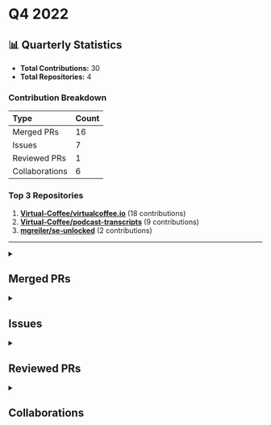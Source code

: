 # Q4 2022

## 📊 Quarterly Statistics

* **Total Contributions:** 30
* **Total Repositories:** 4

### Contribution Breakdown

| Type | Count |
| :--- | :--- |
| Merged PRs | 16 |
| Issues | 7 |
| Reviewed PRs | 1 |
| Collaborations | 6 |

### Top 3 Repositories

1. [**Virtual-Coffee/virtualcoffee.io**](https://github.com/Virtual-Coffee/virtualcoffee.io) (18 contributions)
2. [**Virtual-Coffee/podcast-transcripts**](https://github.com/Virtual-Coffee/podcast-transcripts) (9 contributions)
3. [**mgreiler/se-unlocked**](https://github.com/mgreiler/se-unlocked) (2 contributions)

---

<details>
  <summary><h2>Merged PRs</h2></summary>
<table style='width:100%; table-layout:fixed;'>
  <thead>
    <tr>
      <th style='width:5%;'>No.</th>
      <th style='width:20%;'>Project Name</th>
      <th style='width:20%;'>Title</th>
      <th style='width:35%;'>Description</th>
      <th style='width:20%;'>Date</th>
    </tr>
  </thead>
  <tbody>
      <tr>
        <td>1.</td>
        <td>Virtual-Coffee/podcast-transcripts</td>
        <td><a href='https://github.com/Virtual-Coffee/podcast-transcripts/pull/87'>Improve episode transcription Season 6 Episode 8</a></td>
        <td>## Link Issue<br>Closes #86  <br><br>## Description<br><br>- Improve transcript Season 6 Episode 8 with Shelley McHardy.<br>- Run `yarn check-srt` and fix incorrect timestamps.</td>
        <td>2022-12-28</td>
      </tr>
      <tr>
        <td>2.</td>
        <td>Virtual-Coffee/virtualcoffee.io</td>
        <td><a href='https://github.com/Virtual-Coffee/virtualcoffee.io/pull/776'>Add December 2022 newsletter to the website</a></td>
        <td>## Linked Issue<br><br>Closes #775 <br><br>&lt;!--<br><br>If you have a pull request related to a current issue please link to that issue number.<br><br>That issue can be linked to the pull request by using the side panel in the Github UI or using the `#` symbol followed by the number of the associated issue.<br><br>To link a pull request to an issue to show that a fix is in progress and to automatically close the issue when someone merges the pull request, type the keyword &quot;Closes&quot; followed by a reference to the issue. For example, Closes #404 or Closes Virtual-Coffee/virtualcoffee.io/issues/404.<br><br>--&gt;<br><br>## Description<br><br>- Add November 2022 newsletter.<br>- Update ` newsletters.ts`. <br><br>&lt;!--<br><br>A pull request description describes what constitutes the Pull Request and what changes you have made to the code.<br><br>It explains what you&#39;ve done, including any code changes, configuration changes, migrations included, new APIs introduced, changes made to old APIs, any new workers/crons introduced in the system, copy changes, and so on. You get the gist.<br><br>A good description informs everyone that is reaading it of the purpose of the pull request. This helps not just the current maintainers but anyone reading it now or in the future to understand your intent.<br><br>If the request is not complete but you want feedback use  Draft Pull Request option of the Pull request dropdown menu.<br><br>@mention individuals that you want to review the PR, and mention why. (“ @username I want to know what you think of this code.”)<br><br>--&gt;<br><br>## Methodology<br><br>&lt;!--<br><br>This section explains why the above changes explained were done.<br><br>Sometimes a developer feels that it&#39;s okay to write &quot;Business/Product requirement&quot; in the description. That&#39;s fine, but doing so defeats the purpose of this section.<br><br>If there is a better explanation as to why the changes were suggested, it&#39;s always good to attach a document reference link for that information.<br><br>A good &quot;Why&quot; section should explain the reasoning behind any changes.<br><br>--&gt;<br><br>## Code of Conduct<br><br>&gt; By submitting this pull request, you agree to follow our [Code of Conduct](https://virtualcoffee.io/code-of-conduct/)<br></td>
        <td>2022-12-15</td>
      </tr>
      <tr>
        <td>3.</td>
        <td>Virtual-Coffee/virtualcoffee.io</td>
        <td><a href='https://github.com/Virtual-Coffee/virtualcoffee.io/pull/763'>Update events page with recorded events section</a></td>
        <td>## Linked Issue<br><br>Closes #752 <br><br>&lt;!--<br><br>If you have a pull request related to a current issue please link to that issue number.<br><br>That issue can be linked to the pull request by using the side panel in the Github UI or using the `#` symbol followed by the number of the associated issue.<br><br>To link a pull request to an issue to show that a fix is in progress and to automatically close the issue when someone merges the pull request, type the keyword &quot;Closes&quot; followed by a reference to the issue. For example, Closes #404 or Closes Virtual-Coffee/virtualcoffee.io/issues/404.<br><br>--&gt;<br><br>## Description<br><br>- Add &quot;Recorded Events&quot; section to the Events page.<br><br>&lt;!--<br><br>A pull request description describes what constitutes the Pull Request and what changes you have made to the code.<br><br>It explains what you&#39;ve done, including any code changes, configuration changes, migrations included, new APIs introduced, changes made to old APIs, any new workers/crons introduced in the system, copy changes, and so on. You get the gist.<br><br>A good description informs everyone that is reaading it of the purpose of the pull request. This helps not just the current maintainers but anyone reading it now or in the future to understand your intent.<br><br>If the request is not complete but you want feedback use  Draft Pull Request option of the Pull request dropdown menu.<br><br>@mention individuals that you want to review the PR, and mention why. (“ @username I want to know what you think of this code.”)<br><br>--&gt;<br><br>## Methodology<br><br>&lt;!--<br><br>This section explains why the above changes explained were done.<br><br>Sometimes a developer feels that it&#39;s okay to write &quot;Business/Product requirement&quot; in the description. That&#39;s fine, but doing so defeats the purpose of this section.<br><br>If there is a better explanation as to why the changes were suggested, it&#39;s always good to attach a document reference link for that information.<br><br>A good &quot;Why&quot; section should explain the reasoning behind any changes.<br><br>--&gt;<br><br>## Code of Conduct<br><br>&gt; By submitting this pull request, you agree to follow our [Code of Conduct](https://virtualcoffee.io/code-of-conduct/)<br></td>
        <td>2022-12-07</td>
      </tr>
      <tr>
        <td>4.</td>
        <td>Virtual-Coffee/podcast-transcripts</td>
        <td><a href='https://github.com/Virtual-Coffee/podcast-transcripts/pull/85'>Improve episode transcription Season 3 Episode 3</a></td>
        <td>## Link Issue<br>Closes #57 <br><br>## Description<br><br>- Improve transcript Season 3 Episode 3 with Ayu Adiati.<br>- Run `yarn check-srt` and fix incorrect timestamps.</td>
        <td>2022-11-25</td>
      </tr>
      <tr>
        <td>5.</td>
        <td>Virtual-Coffee/podcast-transcripts</td>
        <td><a href='https://github.com/Virtual-Coffee/podcast-transcripts/pull/84'>Improve episode transcription Season 6 Episode 7</a></td>
        <td>## Link Issue<br>Closes #39 <br><br>## Description<br><br>- Improve transcript Season 6 Episode 7 with Ryan Kahn.<br>- Run `yarn check-srt` and fix incorrect timestamps.</td>
        <td>2022-11-11</td>
      </tr>
      <tr>
        <td>6.</td>
        <td>Virtual-Coffee/virtualcoffee.io</td>
        <td><a href='https://github.com/Virtual-Coffee/virtualcoffee.io/pull/745'>Add November 2022 newsletter to the website</a></td>
        <td>## Linked Issue<br><br>Closes #742 <br><br>&lt;!--<br><br>If you have a pull request related to a current issue please link to that issue number.<br><br>That issue can be linked to the pull request by using the side panel in the Github UI or using the `#` symbol followed by the number of the associated issue.<br><br>To link a pull request to an issue to show that a fix is in progress and to automatically close the issue when someone merges the pull request, type the keyword &quot;Closes&quot; followed by a reference to the issue. For example, Closes #404 or Closes Virtual-Coffee/virtualcoffee.io/issues/404.<br><br>--&gt;<br><br>## Description<br><br>- Add November 2022 newsletter.<br>- Update `newsletters.ts`<br><br>&lt;!--<br><br>A pull request description describes what constitutes the Pull Request and what changes you have made to the code.<br><br>It explains what you&#39;ve done, including any code changes, configuration changes, migrations included, new APIs introduced, changes made to old APIs, any new workers/crons introduced in the system, copy changes, and so on. You get the gist.<br><br>A good description informs everyone that is reaading it of the purpose of the pull request. This helps not just the current maintainers but anyone reading it now or in the future to understand your intent.<br><br>If the request is not complete but you want feedback use  Draft Pull Request option of the Pull request dropdown menu.<br><br>@mention individuals that you want to review the PR, and mention why. (“ @username I want to know what you think of this code.”)<br><br>--&gt;<br><br>## Methodology<br><br>&lt;!--<br><br>This section explains why the above changes explained were done.<br><br>Sometimes a developer feels that it&#39;s okay to write &quot;Business/Product requirement&quot; in the description. That&#39;s fine, but doing so defeats the purpose of this section.<br><br>If there is a better explanation as to why the changes were suggested, it&#39;s always good to attach a document reference link for that information.<br><br>A good &quot;Why&quot; section should explain the reasoning behind any changes.<br><br>--&gt;<br><br>## Code of Conduct<br><br>&gt; By submitting this pull request, you agree to follow our [Code of Conduct](https://virtualcoffee.io/code-of-conduct/)<br></td>
        <td>2022-11-06</td>
      </tr>
      <tr>
        <td>7.</td>
        <td>Virtual-Coffee/virtualcoffee.io</td>
        <td><a href='https://github.com/Virtual-Coffee/virtualcoffee.io/pull/728'>Convert `newsletters.js` to TypeScript</a></td>
        <td>## Linked Issue<br><br>Closes #688 <br><br>&lt;!--<br><br>If you have a pull request related to a current issue please link to that issue number.<br><br>That issue can be linked to the pull request by using the side panel in the Github UI or using the `#` symbol followed by the number of the associated issue.<br><br>To link a pull request to an issue to show that a fix is in progress and to automatically close the issue when someone merges the pull request, type the keyword &quot;Closes&quot; followed by a reference to the issue. For example, Closes #404 or Closes Virtual-Coffee/virtualcoffee.io/issues/404.<br><br>--&gt;<br><br>## Description<br><br>- Change file name from `newsletters.js` to `newsletters.ts`<br>- Implement TypeScript in `newsletters.ts`<br>- Add comments in `newsletters.ts`<br><br>&lt;!--<br><br>A pull request description describes what constitutes the Pull Request and what changes you have made to the code.<br><br>It explains what you&#39;ve done, including any code changes, configuration changes, migrations included, new APIs introduced, changes made to old APIs, any new workers/crons introduced in the system, copy changes, and so on. You get the gist.<br><br>A good description informs everyone that is reaading it of the purpose of the pull request. This helps not just the current maintainers but anyone reading it now or in the future to understand your intent.<br><br>If the request is not complete but you want feedback use  Draft Pull Request option of the Pull request dropdown menu.<br><br>@mention individuals that you want to review the PR, and mention why. (“ @username I want to know what you think of this code.”)<br><br>--&gt;<br><br>## Methodology<br><br>&lt;!--<br><br>This section explains why the above changes explained were done.<br><br>Sometimes a developer feels that it&#39;s okay to write &quot;Business/Product requirement&quot; in the description. That&#39;s fine, but doing so defeats the purpose of this section.<br><br>If there is a better explanation as to why the changes were suggested, it&#39;s always good to attach a document reference link for that information.<br><br>A good &quot;Why&quot; section should explain the reasoning behind any changes.<br><br>--&gt;<br><br>## Code of Conduct<br><br>&gt; By submitting this pull request, you agree to follow our [Code of Conduct](https://virtualcoffee.io/code-of-conduct/)<br></td>
        <td>2022-10-21</td>
      </tr>
      <tr>
        <td>8.</td>
        <td>Virtual-Coffee/virtualcoffee.io</td>
        <td><a href='https://github.com/Virtual-Coffee/virtualcoffee.io/pull/708'>Fix links on Table of Content in CONTRIBUTING.md</a></td>
        <td>## Linked Issue<br><br>Closes #707<br><br>&lt;!--<br><br>If you have a pull request related to a current issue please link to that issue number.<br><br>That issue can be linked to the pull request by using the side panel in the Github UI or using the `#` symbol followed by the number of the associated issue.<br><br>To link a pull request to an issue to show that a fix is in progress and to automatically close the issue when someone merges the pull request, type the keyword &quot;Closes&quot; followed by a reference to the issue. For example, Closes #404 or Closes Virtual-Coffee/virtualcoffee.io/issues/404.<br><br>--&gt;<br><br>## Description<br><br>Update `CONTRIBUTING.md`:<br>- Fix links on the Table of Content.<br>- Fix typos.<br>- Minor tweaks.<br>- Fix headings to follow semantic HTML.<br><br>&lt;!--<br><br>A pull request description describes what constitutes the Pull Request and what changes you have made to the code.<br><br>It explains what you&#39;ve done, including any code changes, configuration changes, migrations included, new APIs introduced, changes made to old APIs, any new workers/crons introduced in the system, copy changes, and so on. You get the gist.<br><br>A good description informs everyone that is reaading it of the purpose of the pull request. This helps not just the current maintainers but anyone reading it now or in the future to understand your intent.<br><br>If the request is not complete but you want feedback use  Draft Pull Request option of the Pull request dropdown menu.<br><br>@mention individuals that you want to review the PR, and mention why. (“ @username I want to know what you think of this code.”)<br><br>--&gt;<br><br>## Methodology<br><br>&lt;!--<br><br>This section explains why the above changes explained were done.<br><br>Sometimes a developer feels that it&#39;s okay to write &quot;Business/Product requirement&quot; in the description. That&#39;s fine, but doing so defeats the purpose of this section.<br><br>If there is a better explanation as to why the changes were suggested, it&#39;s always good to attach a document reference link for that information.<br><br>A good &quot;Why&quot; section should explain the reasoning behind any changes.<br><br>--&gt;<br><br>## Code of Conduct<br><br>&gt; By submitting this pull request, you agree to follow our [Code of Conduct](https://virtualcoffee.io/code-of-conduct/)<br></td>
        <td>2022-10-14</td>
      </tr>
      <tr>
        <td>9.</td>
        <td>mgreiler/se-unlocked</td>
        <td><a href='https://github.com/mgreiler/se-unlocked/pull/156'>Improve transcript 65 Harshit Chitalia</a></td>
        <td>## Issue Link<br><br>Closes #146<br><br>## Description<br><br>- Improve transcript Episode 65 with Harshit Chitalia.<br>- Keeping max. 81 chars per line.</td>
        <td>2022-10-14</td>
      </tr>
      <tr>
        <td>10.</td>
        <td>Virtual-Coffee/virtualcoffee.io</td>
        <td><a href='https://github.com/Virtual-Coffee/virtualcoffee.io/pull/702'>Update CONTRIBUTING and README files</a></td>
        <td>## Linked Issue<br><br>Closes #699 <br><br>&lt;!--<br><br>If you have a pull request related to a current issue please link to that issue number.<br><br>That issue can be linked to the pull request by using the side panel in the Github UI or using the `#` symbol followed by the number of the associated issue.<br><br>To link a pull request to an issue to show that a fix is in progress and to automatically close the issue when someone merges the pull request, type the keyword &quot;Closes&quot; followed by a reference to the issue. For example, Closes #404 or Closes Virtual-Coffee/virtualcoffee.io/issues/404.<br><br>--&gt;<br><br>## Description<br><br>- Update `CONTRIBUTING.md`:<br>  - Change the &quot;Local development&quot; title to &quot;Setting Up Local Environment To Work On Issues&quot; in .<br>  - Add bullet point with how to create new branch.<br>- Update `README.md`:<br>  - Add bullet points to &quot;Working On The Site&quot; section with the links to `CONTRIBUTING.md` and our open source resources on the website.<br>  - Minor tweaks and fix punctuations.<br><br>&lt;!--<br><br>A pull request description describes what constitutes the Pull Request and what changes you have made to the code.<br><br>It explains what you&#39;ve done, including any code changes, configuration changes, migrations included, new APIs introduced, changes made to old APIs, any new workers/crons introduced in the system, copy changes, and so on. You get the gist.<br><br>A good description informs everyone that is reaading it of the purpose of the pull request. This helps not just the current maintainers but anyone reading it now or in the future to understand your intent.<br><br>If the request is not complete but you want feedback use  Draft Pull Request option of the Pull request dropdown menu.<br><br>@mention individuals that you want to review the PR, and mention why. (“ @username I want to know what you think of this code.”)<br><br>--&gt;<br><br>## Methodology<br><br>&lt;!--<br><br>This section explains why the above changes explained were done.<br><br>Sometimes a developer feels that it&#39;s okay to write &quot;Business/Product requirement&quot; in the description. That&#39;s fine, but doing so defeats the purpose of this section.<br><br>If there is a better explanation as to why the changes were suggested, it&#39;s always good to attach a document reference link for that information.<br><br>A good &quot;Why&quot; section should explain the reasoning behind any changes.<br><br>--&gt;<br><br>## Code of Conduct<br><br>&gt; By submitting this pull request, you agree to follow our [Code of Conduct](https://virtualcoffee.io/code-of-conduct/)<br></td>
        <td>2022-10-13</td>
      </tr>
      <tr>
        <td>11.</td>
        <td>Virtual-Coffee/podcast-transcripts</td>
        <td><a href='https://github.com/Virtual-Coffee/podcast-transcripts/pull/83'>Improve transcript Season 4 Episode 2</a></td>
        <td>## Description<br><br>- Improve transcript Season 4 Episode 2 with Todd Libby.<br>- Run `yarn check-srt` and fix incorrect timestamps.</td>
        <td>2022-10-12</td>
      </tr>
      <tr>
        <td>12.</td>
        <td>Virtual-Coffee/podcast-transcripts</td>
        <td><a href='https://github.com/Virtual-Coffee/podcast-transcripts/pull/81'>Update Podcast Docs</a></td>
        <td>## Links<br>Closes #80 <br><br>## Description<br><br>- Replace `yarn srt-check` with `yarn check-srt` in the `improve-episode-transcription.md` file.<br>- Add explanation to fix incorrect timestamps format manually in the README file. </td>
        <td>2022-10-10</td>
      </tr>
      <tr>
        <td>13.</td>
        <td>Virtual-Coffee/podcast-transcripts</td>
        <td><a href='https://github.com/Virtual-Coffee/podcast-transcripts/pull/79'>Improve episode transcription Season 5 Special Kirk Day (5_999.srt)</a></td>
        <td>## Links<br>Closes #45 <br><br>## Description<br>- Improve transcript Season 5 Special Kirk Day episode.<br>- Fix timestamps manually.<br>- Run `yarn check-srt` and fix incorrect timestamp formatting.</td>
        <td>2022-10-10</td>
      </tr>
      <tr>
        <td>14.</td>
        <td>Virtual-Coffee/virtualcoffee.io</td>
        <td><a href='https://github.com/Virtual-Coffee/virtualcoffee.io/pull/668'>Add Code of Conduct link to the footer</a></td>
        <td>## Linked Issue<br><br>Closes #653<br><br>&lt;!--<br><br>If you have a pull request related to a current issue please link to that issue number.<br><br>That issue can be linked to the pull request by using the side panel in the Github UI or using the `#` symbol followed by the number of the associated issue.<br><br>To link a pull request to an issue to show that a fix is in progress and to automatically close the issue when someone merges the pull request, type the keyword &quot;Closes&quot; followed by a reference to the issue. For example, Closes #404 or Closes Virtual-Coffee/virtualcoffee.io/issues/404.<br><br>--&gt;<br><br>## Description<br><br>- Add Code of Conduct link to the footer.<br>- Add and use `&lt;Link to&gt;` to replace `&lt;a href&gt;` for internal links.<br><br>&lt;!--<br><br>A pull request description describes what constitutes the Pull Request and what changes you have made to the code.<br><br>It explains what you&#39;ve done, including any code changes, configuration changes, migrations included, new APIs introduced, changes made to old APIs, any new workers/crons introduced in the system, copy changes, and so on. You get the gist.<br><br>A good description informs everyone that is reaading it of the purpose of the pull request. This helps not just the current maintainers but anyone reading it now or in the future to understand your intent.<br><br>If the request is not complete but you want feedback use  Draft Pull Request option of the Pull request dropdown menu.<br><br>@mention individuals that you want to review the PR, and mention why. (“ @username I want to know what you think of this code.”)<br><br>--&gt;<br><br>## Methodology<br><br>&lt;!--<br><br>This section explains why the above changes explained were done.<br><br>Sometimes a developer feels that it&#39;s okay to write &quot;Business/Product requirement&quot; in the description. That&#39;s fine, but doing so defeats the purpose of this section.<br><br>If there is a better explanation as to why the changes were suggested, it&#39;s always good to attach a document reference link for that information.<br><br>A good &quot;Why&quot; section should explain the reasoning behind any changes.<br><br>--&gt;<br><br>## Code of Conduct<br><br>&gt; By submitting this pull request, you agree to follow our [Code of Conduct](https://virtualcoffee.io/code-of-conduct/)<br></td>
        <td>2022-10-05</td>
      </tr>
      <tr>
        <td>15.</td>
        <td>Virtual-Coffee/virtualcoffee.io</td>
        <td><a href='https://github.com/Virtual-Coffee/virtualcoffee.io/pull/658'>Add Hacktoberfest 2022 badge to profile</a></td>
        <td>* Add flare<br>* Edit Hashnode&#39;s username<br><br>## Linked Issue<br><br>#643 <br><br>&lt;!--<br><br>If you have a pull request related to a current issue please link to that issue number.<br><br>That issue can be linked to the pull request by using the side panel in the Github UI or using the `#` symbol followed by the number of the associated issue.<br><br>To link a pull request to an issue to show that a fix is in progress and to automatically close the issue when someone merges the pull request, type the keyword &quot;Closes&quot; followed by a reference to the issue. For example, Closes #404 or Closes Virtual-Coffee/virtualcoffee.io/issues/404.<br><br>--&gt;<br><br>## Description<br><br>- Add Hacktoberfest 2022 badge to Ayu&#39;s member profile.<br>- Add flare<br>- Edit Hashnode&#39;s username.<br><br>&lt;!--<br><br>A pull request description describes what constitutes the Pull Request and what changes you have made to the code.<br><br>It explains what you&#39;ve done, including any code changes, configuration changes, migrations included, new APIs introduced, changes made to old APIs, any new workers/crons introduced in the system, copy changes, and so on. You get the gist.<br><br>A good description informs everyone that is reaading it of the purpose of the pull request. This helps not just the current maintainers but anyone reading it now or in the future to understand your intent.<br><br>If the request is not complete but you want feedback use  Draft Pull Request option of the Pull request dropdown menu.<br><br>@mention individuals that you want to review the PR, and mention why. (“ @username I want to know what you think of this code.”)<br><br>--&gt;<br><br>## Methodology<br><br>&lt;!--<br><br>This section explains why the above changes explained were done.<br><br>Sometimes a developer feels that it&#39;s okay to write &quot;Business/Product requirement&quot; in the description. That&#39;s fine, but doing so defeats the purpose of this section.<br><br>If there is a better explanation as to why the changes were suggested, it&#39;s always good to attach a document reference link for that information.<br><br>A good &quot;Why&quot; section should explain the reasoning behind any changes.<br><br>--&gt;<br><br>## Code of Conduct<br><br>&gt; By submitting this pull request, you agree to follow our [Code of Conduct](https://virtualcoffee.io/code-of-conduct/)<br></td>
        <td>2022-10-04</td>
      </tr>
      <tr>
        <td>16.</td>
        <td>Virtual-Coffee/virtualcoffee.io</td>
        <td><a href='https://github.com/Virtual-Coffee/virtualcoffee.io/pull/657'>Add October 2022 newsletter to website</a></td>
        <td>## Linked Issue<br><br>Closes #644 <br><br>&lt;!--<br><br>If you have a pull request related to a current issue please link to that issue number.<br><br>That issue can be linked to the pull request by using the side panel in the Github UI or using the `#` symbol followed by the number of the associated issue.<br><br>To link a pull request to an issue to show that a fix is in progress and to automatically close the issue when someone merges the pull request, type the keyword &quot;Closes&quot; followed by a reference to the issue. For example, Closes #404 or Closes Virtual-Coffee/virtualcoffee.io/issues/404.<br><br>--&gt;<br><br>## Description<br><br>- Add the October 2022 newsletter.<br>- Update `newsletter.js` to add the issue to the index.<br><br>&lt;!--<br><br>A pull request description describes what constitutes the Pull Request and what changes you have made to the code.<br><br>It explains what you&#39;ve done, including any code changes, configuration changes, migrations included, new APIs introduced, changes made to old APIs, any new workers/crons introduced in the system, copy changes, and so on. You get the gist.<br><br>A good description informs everyone that is reaading it of the purpose of the pull request. This helps not just the current maintainers but anyone reading it now or in the future to understand your intent.<br><br>If the request is not complete but you want feedback use  Draft Pull Request option of the Pull request dropdown menu.<br><br>@mention individuals that you want to review the PR, and mention why. (“ @username I want to know what you think of this code.”)<br><br>--&gt;<br><br>## Methodology<br><br>&lt;!--<br><br>This section explains why the above changes explained were done.<br><br>Sometimes a developer feels that it&#39;s okay to write &quot;Business/Product requirement&quot; in the description. That&#39;s fine, but doing so defeats the purpose of this section.<br><br>If there is a better explanation as to why the changes were suggested, it&#39;s always good to attach a document reference link for that information.<br><br>A good &quot;Why&quot; section should explain the reasoning behind any changes.<br><br>--&gt;<br><br>## Code of Conduct<br><br>&gt; By submitting this pull request, you agree to follow our [Code of Conduct](https://virtualcoffee.io/code-of-conduct/)<br></td>
        <td>2022-10-04</td>
      </tr>
  </tbody>
</table>
</details>

<details>
  <summary><h2>Issues</h2></summary>
<table style='width:100%; table-layout:fixed;'>
  <thead>
    <tr>
      <th style='width:5%;'>No.</th>
      <th style='width:20%;'>Project Name</th>
      <th style='width:20%;'>Title</th>
      <th style='width:35%;'>Description</th>
      <th style='width:20%;'>Date</th>
    </tr>
  </thead>
  <tbody>
      <tr>
        <td>1.</td>
        <td>Virtual-Coffee/podcast-transcripts</td>
        <td><a href='https://github.com/Virtual-Coffee/podcast-transcripts/issues/86'>Improve episode transcription Season 6 Episode 8</a></td>
        <td>## Issue Context<br><br>Our podcast&#39;s transcriptions are automatically generated, so there would be typos or missing words. <br><br>We want to improve every episode&#39;s transcription so they can be accessible to everyone. Currently, we are doing this manually.<br><br>## Steps To Update<br><br>- Open the file of the podcast&#39;s episode. <br>  e.g.: `1_0.srt` means season 1 episode 0<br>-  Listen to the podcast&#39;s episode and improve the transcript based on your hearing.<br>-  [Fix the format](https://github.com/Virtual-Coffee/podcast-transcripts#fixing-formatting-issues) by running `yarn check-srt`.<br>- After running `yarn check-srt`, fix timestamps suggestions format manually, if any.<br><br>## Accessibility Resources<br><br>- [Transcribing Audio to Text - W3C WAI](https://www.w3.org/WAI/media/av/transcribing/)<br><br>If you have questions or need help, please let us know.<br></td>
        <td>2022-12-28</td>
      </tr>
      <tr>
        <td>2.</td>
        <td>Virtual-Coffee/virtualcoffee.io</td>
        <td><a href='https://github.com/Virtual-Coffee/virtualcoffee.io/issues/775'>Add December 2022 newsletter to the website </a></td>
        <td>## Issue Context<br><br>Every month, we try to get the newsletter up on the site within a week of emailing it. Currently, we&#39;re moving them over &quot;by hand.&quot;<br><br>## Steps to update<br><br>In the code base, navigate to `app &gt; routes &gt; newsletter &gt; issues` and create a new file `2022-12.jsx`.<br>You can look at the existing newsletters ( `app &gt; routes &gt; newsletter &gt; issues`) as a template.<br><br>Make sure to add it to the index by following the steps in [Newsletters section in our README](https://github.com/Virtual-Coffee/virtualcoffee.io#newsletters) and update the content accordingly based on our email newsletter.<br><br>If you have questions, please let us know. We&#39;re up for pairing if anyone wants to walk through this!</td>
        <td>2022-12-14</td>
      </tr>
      <tr>
        <td>3.</td>
        <td>Virtual-Coffee/virtualcoffee.io</td>
        <td><a href='https://github.com/Virtual-Coffee/virtualcoffee.io/issues/742'>Add November 2022 newsletter to the website</a></td>
        <td>## Issue Context<br><br>Every month, we try to get the newsletter up on the site within a week of emailing it. Currently, we&#39;re moving them over &quot;by hand.&quot;<br><br>## Steps to update<br><br>In the code base, navigate to `app &gt; routes &gt; newsletter &gt; issues` and create a new file `2022-11.jsx`.<br>You can look at the existing newsletters ( `app &gt; routes &gt; newsletter &gt; issues`) as a template.<br><br>Make sure to add it to the index by following the steps in [Newsletters section in our README](https://github.com/Virtual-Coffee/virtualcoffee.io#newsletters) and update the content accordingly based on our email newsletter.<br><br>If you have questions, please let us know. We&#39;re up for pairing if anyone wants to walk through this!</td>
        <td>2022-11-05</td>
      </tr>
      <tr>
        <td>4.</td>
        <td>Virtual-Coffee/virtualcoffee.io</td>
        <td><a href='https://github.com/Virtual-Coffee/virtualcoffee.io/issues/707'>Fix links on the Table of Contents in CONTRIBUTING.md</a></td>
        <td>### Is there an existing issue for this?<br><br>- [X] I have searched the existing issues<br><br>### Context for documentation change<br><br>Some links on the Table of Content (TOC) in `CONTRIBUTING.md` are not correct. <br><br>### Proposed solution<br><br>Fix the links in the TOC.<br><br>### Resources that can help<br><br>_No response_<br><br>### Collaborators<br><br>_No response_<br><br>### Code of Conduct<br><br>- [X] I&#39;ve read the Code of Conduct and understand my responsibilities as a member of the Virtual Coffee community</td>
        <td>2022-10-14</td>
      </tr>
      <tr>
        <td>5.</td>
        <td>Virtual-Coffee/virtualcoffee.io</td>
        <td><a href='https://github.com/Virtual-Coffee/virtualcoffee.io/issues/699'>Add creating a new branch for contribution</a></td>
        <td>### Is there an existing issue for this?<br><br>- [X] I have searched the existing issues<br><br>### Context for documentation change<br><br>Noticed some contributors made changes directly on `main` branch. We want to make sure that we provide information that all contributors should create a new branch to work on changes to avoid pushing changes directly to `main` branch and keep it clean.<br><br>### Proposed solution<br><br>- Add information and how to create new branch in the `CONTRIBUTING.md`.<br>- We can use the [Local Development](https://github.com/Virtual-Coffee/virtualcoffee.io/blob/main/CONTRIBUTING.md#local-development) section to add this information.<br>- Maybe change the title as well to &quot;Working On Issues&quot; or &quot;Local Environment Preparation&quot; or &quot;Setting Up Local Environment&quot;.<br>- Link the `CONTRIBUTING.md` to all VC repos.<br><br>**Additional and need some thoughts**:<br>- Link the `CONTRIBUTING.md` to [Working on the site](https://github.com/Virtual-Coffee/virtualcoffee.io#working-on-the-site) section in the `README.md`.<br>  It would be something like:<br>    ```markdown<br>      ## Working on the site<br>      - This site is built using Remix.<br>      - Please refer to our CONTRIBUTING guidelines to make contributions.<br>     ```<br><br>### Resources that can help<br><br>_No response_<br><br>### Collaborators<br><br>@danieltott we have a section of [Working With Issues](https://github.com/Virtual-Coffee/virtualcoffee.io/blob/main/CONTRIBUTING.md#working-with-issues).<br>Would the new title of &quot;Working On Issues&quot; be confusing?<br>I&#39;m thinking of &quot;Local Environment Preparation&quot; or &quot;Setting Up Local Environment&quot;. Any thoughts?<br><br>### Code of Conduct<br><br>- [X] I&#39;ve read the Code of Conduct and understand my responsibilities as a member of the Virtual Coffee community</td>
        <td>2022-10-12</td>
      </tr>
      <tr>
        <td>6.</td>
        <td>Virtual-Coffee/podcast-transcripts</td>
        <td><a href='https://github.com/Virtual-Coffee/podcast-transcripts/issues/80'>Update Docs</a></td>
        <td>## Issue Context<br><br>- In the issues template, a couple of bullet points consist of `yarn srt-check`. But the correct command is `yarn check-srt`.<br>- Besides in the issue, we want to have an explanation in the README to fix the incorrect timestamps format manually after running `yarn check-srt`.<br><br>## Steps To Update<br>- Replace `yarn srt-check` with `yarn check-srt` in the `improve-episode-transcription.md` file.<br>- Add and explanation to fix the incorrect timestamps format manually in the README file.</td>
        <td>2022-10-10</td>
      </tr>
      <tr>
        <td>7.</td>
        <td>Virtual-Coffee/virtualcoffee.io</td>
        <td><a href='https://github.com/Virtual-Coffee/virtualcoffee.io/issues/644'>Add October 2022 newsletter to the website</a></td>
        <td>## Issue Context<br><br>Every month, we try to get the newsletter up on the site within a week of emailing it. Currently, we&#39;re moving them over &quot;by hand.&quot;<br><br>## Steps to update<br><br>In the code base, navigate to `app &gt; routes &gt; newsletter &gt; issues` and create a new file `2022-10.jsx`.<br>You can look at the existing newsletters ( `app &gt; routes &gt; newsletter &gt; issues`) as a template.<br><br>Make sure to add it to the index by following the steps in [Newsletters section in our README](https://github.com/Virtual-Coffee/virtualcoffee.io#newsletters) and update the content accordingly based on our email newsletter.<br><br>If you have questions, please let us know. We&#39;re up for pairing if anyone wants to walk through this!</td>
        <td>2022-10-03</td>
      </tr>
  </tbody>
</table>
</details>

<details>
  <summary><h2>Reviewed PRs</h2></summary>
<table style='width:100%; table-layout:fixed;'>
  <thead>
    <tr>
      <th style='width:5%;'>No.</th>
      <th style='width:20%;'>Project Name</th>
      <th style='width:20%;'>Title</th>
      <th style='width:35%;'>Description</th>
      <th style='width:20%;'>Date</th>
    </tr>
  </thead>
  <tbody>
      <tr>
        <td>1.</td>
        <td>Virtual-Coffee/podcast-transcripts</td>
        <td><a href='https://github.com/Virtual-Coffee/podcast-transcripts/pull/78'>update transcript for 4_2</a></td>
        <td>### Description<br>Improved auto generated transcripts for  Season 4 Episode 2 with Todd Libby.<br>Ran yarn check-srt to fix incorrect timestamp formatting.<br>Fixed colon error<br><br>closes #47 </td>
        <td>2022-10-12</td>
      </tr>
  </tbody>
</table>
</details>

<details>
  <summary><h2>Collaborations</h2></summary>
<table style='width:100%; table-layout:fixed;'>
  <thead>
    <tr>
      <th style='width:5%;'>No.</th>
      <th style='width:20%;'>Project Name</th>
      <th style='width:20%;'>Title</th>
      <th style='width:35%;'>Description</th>
      <th style='width:20%;'>Date</th>
    </tr>
  </thead>
  <tbody>
      <tr>
        <td>1.</td>
        <td>Virtual-Coffee/virtualcoffee.io</td>
        <td><a href='https://github.com/Virtual-Coffee/virtualcoffee.io/issues/752'>Add section to events page about our youtube page</a></td>
        <td>### Is there an existing issue for this?<br><br>- [X] I have searched the existing issues<br><br>### Issue Context<br><br>There&#39;s not a ton of visibility to our [YouTube channel](https://youtube.com/@VirtualCoffeeIO) on the site - I think a good spot for this would be the top of the [events page](https://virtualcoffee.io/events).<br><br><br><br>### Proposed solution<br><br>The simplest solution would be an additional paragraph in the intro section saying something like &quot;many of our events are recorded, you can find them here&quot;. Or maybe a little bit more calling out some of our playlists/series...<br><br>Bonus points:<br><br>~Not sure if this is a good idea or not, but we could pull in the latest x videos and display bigger thumbnails links to them? I don&#39;t think I&#39;d want to embed videos but certainly grabbing some data in the loader and displaying them here could be cool. This would take some more design thought obviously, and it might not even work visually, so if someone took this part on, you&#39;d have to be ok with possibly trashing the work at the end if that&#39;s what happens.~<br><br>~This would need to be a server-side thing (done in the loader), not a client-side thing. IE I won&#39;t want to be loading any client-side js from youtube.~<br><br>Edit: Doing this later<br><br>### Alternatives Considered<br><br>_No response_<br><br>### Additional Resources<br><br>- [YouTube Data API Node.js Quickstart](https://developers.google.com/youtube/v3/quickstart/nodejs)<br>- [remix loaders](https://remix.run/docs/en/v1/api/conventions#loader)<br><br>### Code of Conduct<br><br>- [X] I&#39;ve read the Code of Conduct and understand my responsibilities as a member of the Virtual Coffee community</td>
        <td>2022-12-15</td>
      </tr>
      <tr>
        <td>2.</td>
        <td>Virtual-Coffee/virtualcoffee.io</td>
        <td><a href='https://github.com/Virtual-Coffee/virtualcoffee.io/issues/653'>Add Code of Conduct link to the footer</a></td>
        <td>### Is there an existing issue for this?<br><br>- [X] I have searched the existing issues<br><br>### Issue Context<br><br>To make it easier to find, let&#39;s add a link to [our Code of Conduct](https://virtualcoffee.io/code-of-conduct) in the footer of the site.<br><br>### Proposed solution<br><br>In [app/components/layouts/Root.jsx](https://github.com/Virtual-Coffee/virtualcoffee.io/blob/main/app/components/layouts/Root.jsx), add a link to `/code-of-conduct` right after the &quot;Contact Us&quot; link.<br><br>### Alternatives Considered<br><br>_No response_<br><br>### Additional Resources<br><br>_No response_<br><br>### Code of Conduct<br><br>- [X] I&#39;ve read the Code of Conduct and understand my responsibilities as a member of the Virtual Coffee community</td>
        <td>2022-10-05</td>
      </tr>
      <tr>
        <td>3.</td>
        <td>mgreiler/se-unlocked</td>
        <td><a href='https://github.com/mgreiler/se-unlocked/issues/146'>Improve transcript 65 Harshit Chitalia</a></td>
        <td>Please help improve the transcript for this episode.<br><br>- You can either listen to the episode and improve the transcript based on what you hear.<br>- Another option is to read through the transcript and improve it purely based on the issues you detect when reading it.<br>- You do not have to improve the complete transcript. You can also only work on half of it.<br>- Every little help to make the podcast more accessible is awesome.<br>- If you need help, please feel free to reach out to me<br><br>BTW, the transcript has an intentional ~80-chars max line wrap (i.e., a new line starts after max 80 chars). Please keep it in that format. Thank you.</td>
        <td>2022-10-15</td>
      </tr>
      <tr>
        <td>4.</td>
        <td>Virtual-Coffee/virtualcoffee.io</td>
        <td><a href='https://github.com/Virtual-Coffee/virtualcoffee.io/issues/643'>Give yourself the Hacktoberfest2022 badge!</a></td>
        <td>---<br><br>### Note - only PRs from existing Virtual Coffee members participating in the Virtual Coffee Hacktoberfest Initiative will be accepted.<br><br>---<br><br>### First step - complete #13 if you haven&#39;t already!<br><br>If you haven&#39;t completed #13 already, it is perfectly fine to do that _and_ this in the same Pull Request.<br><br>### Steps:<br><br>- Find your member file (it will be `members/members/yourgithubuser.ts` where `yourgithubuser` is your user name on github.<br>- Near the end of the file, there is a `badges` array:<br>  ```js<br>  badges: [],<br>  ```<br>- Add `&#39;Hacktoberfest2022&#39;` to the array<br>- Save, commit, and file a Pull Request!<br>- Bonus: while you&#39;re in there, take a look at the `flare` section for a little bit of fun 😁<br><br>Our [original issue for adding your member profile](https://github.com/Virtual-Coffee/virtualcoffee.io/issues/13) has a lot of details about previewing locally and interacting with GitHub - definitely check that out if you&#39;d like to preview locally!<br></td>
        <td>2022-11-28</td>
      </tr>
      <tr>
        <td>5.</td>
        <td>Virtual-Coffee/virtualcoffee.io</td>
        <td><a href='https://github.com/Virtual-Coffee/virtualcoffee.io/issues/616'>Update site to reflect new membership guidelines</a></td>
        <td>- active volunteers must invite new members<br>- new members must join a coffee first <br>- slack invites to members who attend should be sent within 24 hrs. <br>- we believe that live interaction is part of what makes VC special; we continually try to provide support to all of our members no matter what stage they&#39;re at; we value the health of the community over growth every single day.</td>
        <td>2022-10-05</td>
      </tr>
      <tr>
        <td>6.</td>
        <td>BekahHW/postpartum-wellness-app</td>
        <td><a href='https://github.com/BekahHW/postpartum-wellness-app/issues/56'>Add a mindfulness screen</a></td>
        <td>We have the positivity toolbox, and now we need to add some activities for each of the &quot;tools.&quot; This is for the Mindfulness Screen.<br><br>## Steps<br>_I need to add some thoughts on design, but for now, it needs to stay consistent with the colors and fonts we&#39;ve been using._<br>- [ ] Create a file called MindfulnessScreen<br>- [ ] For this screen, let&#39;s start by hard-coding this mindfulness activity:<br>       - &quot;Let&#39;s be present at this moment through all of our senses: What do you hear? What do you see? What can you taste? <br>       What can you smell? What can you feel?&quot;<br>- [ ] In the positivity toolbox, add this to the path for the mindfulness card.<br></td>
        <td>2022-10-12</td>
      </tr>
  </tbody>
</table>
</details>

